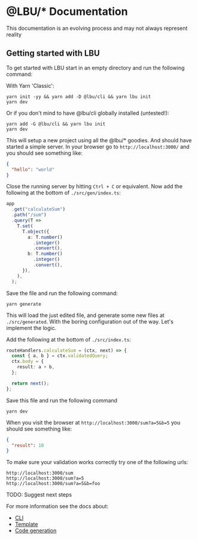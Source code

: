 # @LBU/\* Documentation

This documentation is an evolving process and may not always represent reality

## Getting started with LBU

To get started with LBU start in an empty directory and run the following
command:

With Yarn 'Classic':

```shell script
yarn init -yy && yarn add -D @lbu/cli && yarn lbu init
yarn dev
```

Or if you don't mind to have @lbu/cli globally installed (untested!):

```shell script
yarn add -G @lbu/cli && yarn lbu init
yarn dev
```

This will setup a new project using all the @lbu/\* goodies. And should have
started a simple server. In your browser go to `http://localhost:3000/` and you
should see something like:

```json
{
  "hello": "world"
}
```

Close the running server by hitting `Ctrl + C` or equivalent. Now add the
following at the bottom of `./src/gen/index.ts`:

```typescript
app
  .get("calculateSum")
  .path("/sum")
  .query(T =>
    T.set(
      T.object({
        a: T.number()
          .integer()
          .convert(),
        b: T.number()
          .integer()
          .convert(),
      }),
    ),
  );
```

Save the file and run the following command:

```shell script
yarn generate
```

This will load the just edited file, and generate some new files at
`./src/generated`. With the boring configuration out of the way. Let's implement
the logic.

Add the following at the bottom of `./src/index.ts`:

```typescript
routeHandlers.calculateSum = (ctx, next) => {
  const { a, b } = ctx.validatedQuery;
  ctx.body = {
    result: a + b,
  };

  return next();
};
```

Save this file and run the following command

```shell script
yarn dev
```

When you visit the browser at `http://localhost:3000/sum?a=5&b=5` you should see
something like:

```json
{
  "result": 10
}
```

To make sure your validation works correctly try one of the following urls:

```
http://localhost:3000/sum
http://localhost:3000/sum?a=5
http://localhost:3000/sum?a=5&b=foo
```

TODO: Suggest next steps

For more information see the docs about:

- [CLI](./cli.md)
- [Template](./template.md)
- [Code generation](./code-gen.md)
